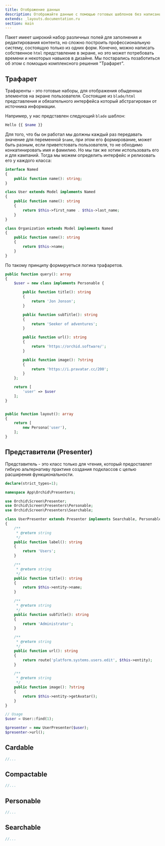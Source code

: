 ```yaml
---
title: Отображение данных
description: Отображайте данные с помощью готовых шаблонов без написания html 
extends: _layouts.documentation.ru
section: main
---
```


Пакет имеет широкий набор различных полей для заполнения и редактирования контента, но сложно построить
профессиональную систему, состоящую только из одних форм. Конечно, можно написать собственное `html` представление в экране,
но это может потребовать времени и некоторых навыков в дизайне. Мы постарались позаботиться об этом с помощью комплексного решения "Трафарет".


## Трафарет

Трафаренты - это готовые наборы, для отображения обыденных элементов на экране пользователя. 
Состоящие из `blade/html` представления и обязательного интерфейса который абстрагирован от источника информации. 


Например, у нас представлен следующий `blade` шаблон:

```php
Hello {{ $name }}
```

Для того, что бы он работал мы должны каждый раз передавать значение для переменной `$name`, при этом его формирование, может быть разным, если приветстовать пользователя, то не обходимо конкатинировать имя и фамилию. Но мы так же хотим использовать его и для кампаний. Тогда мы можем определить интерфейс и релизовать его у каждого класса:


```php
interface Named
{
    public function name(): string;
}

class User extends Model implements Named
{
    public function name(): string
    {
        return $this->first_name . $this->last_name;
    }
}

class Organization extends Model implements Named
{
    public function name(): string
    {
        return $this->name;
    }
}
```


По такому принципу формируеться логика трафаретов.


  

```php
public function query(): array
{
    $user = new class implements Personable {

        public function title(): string
        {
            return 'Jon Jonson';
        }

        public function subTitle(): string
        {
            return 'Seeker of adventures';
        }

        public function url(): string
        {
            return 'https://orchid.software/';
        }

        public function image(): ?string
        {
            return 'https://i.pravatar.cc/200';
        }
    };

    return [
        'user' => $user
    ];
}


public function layout(): array
{
    return [
        new Persona('user'),
    ];
}
```


## Представители (Presenter)

Представитель - это класс только для чтения, который предоставлет гибкую альтернативу практике создания подклассов с целью расширения функциональности.


```php
declare(strict_types=1);

namespace App\Orchid\Presenters;

use Orchid\Screen\Presenter;
use Orchid\Screen\Presenters\Personable;
use Orchid\Screen\Presenters\Searchable;

class UserPresenter extends Presenter implements Searchable, Personable
{
    /**
     * @return string
     */
    public function label(): string
    {
        return 'Users';
    }

    /**
     * @return string
     */
    public function title(): string
    {
        return $this->entity->name;
    }

    /**
     * @return string
     */
    public function subTitle(): string
    {
        return 'Administrator';
    }

    /**
     * @return string
     */
    public function url(): string
    {
        return route('platform.systems.users.edit', $this->entity);
    }

    /**
     * @return string
     */
    public function image(): ?string
    {
        return $this->entity->getAvatar();
    }
}

// Usage
$user = User::find(1);

$presenter = new UserPresenter($user);
$presenter->url();
```


## Cardable

```php
//...
```

## Compactable


```php
//...
```

## Personable


```php
//...
```

## Searchable


```php
//...
```
